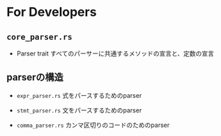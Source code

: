 # For Developers

## `core_parser.rs`

- Parser trait
  すべてのパーサーに共通するメソッドの宣言と、定数の宣言

## parserの構造

- `expr_parser.rs`
  式をパースするためのparser

- `stmt_parser.rs`
  文をパースするためのparser

- `comma_parser.rs`
  カンマ区切りのコードのためのparser